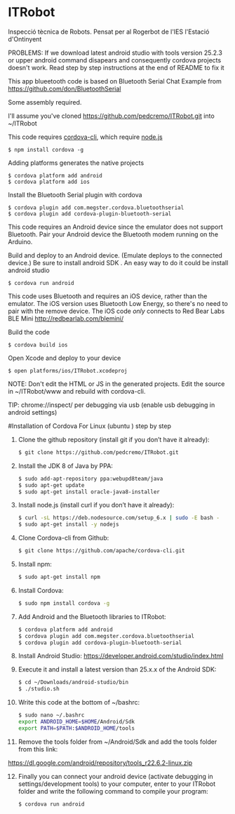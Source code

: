 # ITRobot
Inspecció tècnica de Robots. Pensat per al Rogerbot de l'IES l'Estació d'Ontinyent

PROBLEMS: If we download latest android studio with tools version 25.2.3 or upper android command disapears and
consequently cordova projects doesn't work. Read step by step instructions at the end of README to fix it

This app blueetooth code is based on Bluetooth Serial Chat Example from https://github.com/don/BluetoothSerial

Some assembly required.

I'll assume you've cloned https://github.com/pedcremo/ITRobot.git into ~/ITRobot

This code requires [cordova-cli](https://github.com/apache/cordova-cli), which require [node.js](http://nodejs.org)

    $ npm install cordova -g

Adding platforms generates the native projects

    $ cordova platform add android
    $ cordova platform add ios

Install the Bluetooth Serial plugin with cordova

    $ cordova plugin add com.megster.cordova.bluetoothserial
    $ cordova plugin add cordova-plugin-bluetooth-serial

This code requires an Android device since the emulator does not support Bluetooth. Pair your Android device the Bluetooth modem running on the Arduino.

Build and deploy to an Android device. (Emulate deploys to the connected device.) Be sure to install android SDK . An easy way to do it could be install android studio

    $ cordova run android

This code uses Bluetooth and requires an iOS device, rather than the emulator.  The iOS version uses Bluetooth Low Energy, so there's no need to pair with the remove device.  The iOS code *only* connects to Red Bear Labs BLE Mini http://redbearlab.com/blemini/

Build the code

    $ cordova build ios

Open Xcode and deploy to your device

    $ open platforms/ios/ITRobot.xcodeproj

NOTE: Don't edit the HTML or JS in the generated projects. Edit the source in ~/ITRobot/www and rebuild with cordova-cli.


TIP: chrome://inspect/ per debugging via usb (enable usb debugging in android settings)

#Installation of Cordova For Linux (ubuntu ) step by step

1. Clone the github repository (install git if you don’t have it already):
    ```bash
    $ git clone https://github.com/pedcremo/ITRobot.git
    ``` 
2. Install the JDK 8 of Java by PPA:
    ```bash
    $ sudo add-apt-repository ppa:webupd8team/java
    $ sudo apt-get update
    $ sudo apt-get install oracle-java8-installer
    ``` 
3. Install node.js (install curl if you don’t have it already):
    ```bash
    $ curl -sL https://deb.nodesource.com/setup_6.x | sudo -E bash -
    $ sudo apt-get install -y nodejs
    ``` 
4. Clone Cordova-cli from Github:
    ```bash
    $ git clone https://github.com/apache/cordova-cli.git
    ``` 
5. Install npm:
    ```bash
    $ sudo apt-get install npm
    ``` 
6. Install Cordova:
    ```bash
    $ sudo npm install cordova -g
    ``` 
7. Add Android and the Bluetooth libraries to ITRobot:
    ```bash
    $ cordova platform add android
    $ cordova plugin add com.megster.cordova.bluetoothserial
    $ cordova plugin add cordova-plugin-bluetooth-serial
    ``` 
8. Install Android Studio:
https://developer.android.com/studio/index.html

9. Execute it and install a latest version than 25.x.x of the Android SDK:
    ```bash
    $ cd ~/Downloads/android-studio/bin
    $ ./studio.sh
    ``` 
10. Write this code at the bottom of ~/bashrc:

    ```bash
    $ sudo nano ~/.bashrc
    export ANDROID_HOME=$HOME/Android/Sdk
    export PATH=$PATH:$ANDROID_HOME/tools
    ``` 
11. Remove the tools folder from ~/Android/Sdk and add the tools folder from this link:

https://dl.google.com/android/repository/tools_r22.6.2-linux.zip

12. Finally you can connect your android device (activate debugging in settings/development tools) to your computer, enter to your ITRobot folder and write the following command to compile your program:
    ```bash
    $ cordova run android
    ``` 